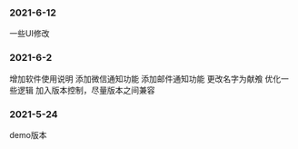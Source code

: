 ### 2021-6-12

一些UI修改

### 2021-6-2

增加软件使用说明
添加微信通知功能
添加邮件通知功能
更改名字为献飧
优化一些逻辑
加入版本控制，尽量版本之间兼容

### 2021-5-24

demo版本